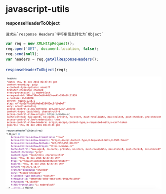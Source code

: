 # javascript-utils

#### responseHeaderToObject
    请求头`response Headers`字符串信息转化为`Object`
```javascript
var req = new XMLHttpRequest();
req.open('GET', document.location, false);
req.send(null);
var headers = req.getAllResponseHeaders();

responseHeaderToObject(req);
```
<img src="./imgs/httpStringHeaders.png">
<img src="./imgs/httpObjectHeaders.png">

